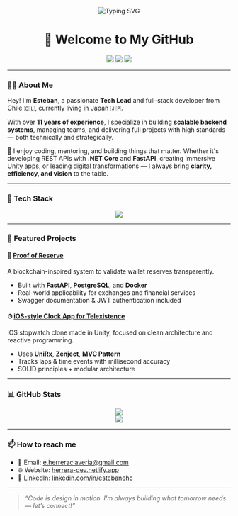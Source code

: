 <p align="center">
  <img src="https://readme-typing-svg.demolab.com?font=Fira+Code&size=22&pause=1000&center=true&vCenter=true&width=435&lines=Hi+there!+I'm+Esteban+Herrera;Tech+Lead+%7C+Software+Developer+%F0%9F%9B%A0" alt="Typing SVG" />
</p>

<h1 align="center">👋 Welcome to My GitHub</h1>

<p align="center">
  <a href="https://herrera-dev.netlify.app/" target="_blank"><img src="https://img.shields.io/badge/Portfolio-000000?style=for-the-badge&logo=About.me&logoColor=white" /></a>
  <a href="mailto:e.herreraclaveria@gmail.com"><img src="https://img.shields.io/badge/Email-e.herreraclaveria@gmail.com-D14836?style=for-the-badge&logo=gmail&logoColor=white" /></a>
  <a href="https://linkedin.com/in/estebanehc" target="_blank"><img src="https://img.shields.io/badge/LinkedIn-%230077B5.svg?style=for-the-badge&logo=linkedin&logoColor=white" /></a>
</p>

---

### 👨‍💻 About Me

Hey! I'm **Esteban**, a passionate **Tech Lead** and full-stack developer from Chile 🇨🇱, currently living in Japan 🇯🇵.

With over **11 years of experience**, I specialize in building **scalable backend systems**, managing teams, and delivering full projects with high standards — both technically and strategically.

💬 I enjoy coding, mentoring, and building things that matter. Whether it's developing REST APIs with **.NET Core** and **FastAPI**, creating immersive Unity apps, or leading digital transformations — I always bring **clarity, efficiency, and vision** to the table.

---

### 🧰 Tech Stack

<p align="center">
  <img src="https://skillicons.dev/icons?i=dotnet,python,fastapi,react,ts,tailwind,postgres,mongodb,firebase,docker,gcp,git,github,unity" />
</p>

---

### 🚀 Featured Projects

#### 🔐 [Proof of Reserve](https://github.com/estebanehc/proof-of-reserve)
A blockchain-inspired system to validate wallet reserves transparently.

- Built with **FastAPI**, **PostgreSQL**, and **Docker**
- Real-world applicability for exchanges and financial services
- Swagger documentation & JWT authentication included

#### ⏱ [iOS-style Clock App for Telexistence](https://github.com/estebanehc/Clock-Application---Telexistence)
iOS stopwatch clone made in Unity, focused on clean architecture and reactive programming.

- Uses **UniRx**, **Zenject**, **MVC Pattern**
- Tracks laps & time events with millisecond accuracy
- SOLID principles + modular architecture

---

### 📊 GitHub Stats

<p align="center">
  <img src="https://github-readme-stats.vercel.app/api?username=estebanehc&show_icons=true&theme=tokyonight&hide_border=true" />
  <br/>
  <img src="https://github-readme-stats.vercel.app/api/top-langs/?username=estebanehc&layout=compact&theme=tokyonight&hide_border=true" />
</p>

---

### 📫 How to reach me

- 📧 Email: e.herreraclaveria@gmail.com  
- 🌐 Website: [herrera-dev.netlify.app](https://herrera-dev.netlify.app)  
- 💼 LinkedIn: [linkedin.com/in/estebanehc](https://linkedin.com/in/estebanehc)  

---

> *“Code is design in motion. I'm always building what tomorrow needs — let’s connect!”*
